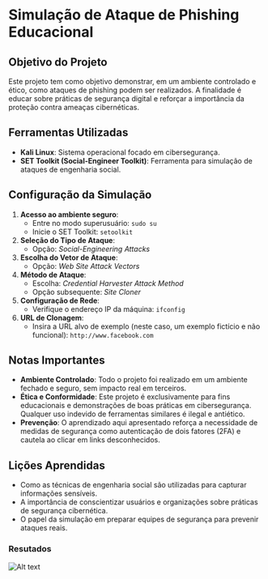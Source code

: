 # Simulação de Ataque de Phishing Educacional

## Objetivo do Projeto
Este projeto tem como objetivo demonstrar, em um ambiente controlado e ético, como ataques de phishing podem ser realizados. A finalidade é educar sobre práticas de segurança digital e reforçar a importância da proteção contra ameaças cibernéticas.

## Ferramentas Utilizadas
- **Kali Linux**: Sistema operacional focado em cibersegurança.
- **SET Toolkit (Social-Engineer Toolkit)**: Ferramenta para simulação de ataques de engenharia social.

## Configuração da Simulação
1. **Acesso ao ambiente seguro**: 
   - Entre no modo superusuário: `sudo su`
   - Inicie o SET Toolkit: `setoolkit`
2. **Seleção do Tipo de Ataque**:
   - Opção: *Social-Engineering Attacks*
3. **Escolha do Vetor de Ataque**:
   - Opção: *Web Site Attack Vectors*
4. **Método de Ataque**:
   - Escolha: *Credential Harvester Attack Method*
   - Opção subsequente: *Site Cloner*
5. **Configuração de Rede**:
   - Verifique o endereço IP da máquina: `ifconfig`
6. **URL de Clonagem**:
   - Insira a URL alvo de exemplo (neste caso, um exemplo fictício e não funcional): `http://www.facebook.com`

## Notas Importantes
- **Ambiente Controlado**: Todo o projeto foi realizado em um ambiente fechado e seguro, sem impacto real em terceiros.
- **Ética e Conformidade**: Este projeto é exclusivamente para fins educacionais e demonstrações de boas práticas em cibersegurança. Qualquer uso indevido de ferramentas similares é ilegal e antiético.
- **Prevenção**: O aprendizado aqui apresentado reforça a necessidade de medidas de segurança como autenticação de dois fatores (2FA) e cautela ao clicar em links desconhecidos.

## Lições Aprendidas
- Como as técnicas de engenharia social são utilizadas para capturar informações sensíveis.
- A importância de conscientizar usuários e organizações sobre práticas de segurança cibernética.
- O papel da simulação em preparar equipes de segurança para prevenir ataques reais.


### Resutados

![Alt text]()
